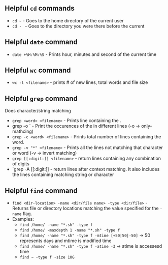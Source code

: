 ## Helpful `cd` commands
* `cd ~` -  Goes to the home directory of the current user
* `cd - ` - Goes to the directory you were there before the current

## Helpful `date` command

* `date +%H:%M:%S` - Prints hour, minutes and second of the current time

## Helpful `wc` command

* `wc -l <filename>` - prints # of new lines, total words and file size

## Helpful `grep` command
Does character/string matching

* `grep <word> <filename>` - Prints line containing the <word>.
* grep -o <word> <filename>` - Print the occurences of the <word> in different lines (-o -> only-mathcing)
* `grep -c <word> <filename>` - Prints total number of lines containing the word.
* `grep -v "*" <filename>` - Prints all the lines not matching that character or word (-v -> invert matching)
* `grep [[:digit:]] <filename>` - return lines containing any combination of digits
* `grep -A <number-of-lines> [[:digit:]] <filename> - return lines after context matching. It also includes the lines containing matching string or character

## Helpful `find` command
* `find <dir-location> -name <dir/file name> -type <dir/file>` - Returns file or directory locations matching the value specified for the `-name` flag.
* Examples:
  * `find /home/ -name "*.sh" -type f`
  * `find /home/ -maxdepth 1 -name "*.sh" -type f`
  * `find /home/ -name "*.sh" -type f -mtime [+50|50|-50]` -> 50 represents days and mtime is modified time
  * `find /home/ -name "*.sh" -type f -atime -3` -> atime is accessesd time
  * `find ~ -type f -size 10G`
